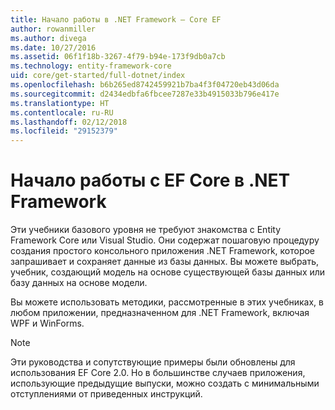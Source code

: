 ```yaml
---
title: Начало работы в .NET Framework — Core EF
author: rowanmiller
ms.author: divega
ms.date: 10/27/2016
ms.assetid: 06f1f18b-3267-4f79-b94e-173f9db0a7cb
ms.technology: entity-framework-core
uid: core/get-started/full-dotnet/index
ms.openlocfilehash: b6b265ed8742459921b7ba4f3f04720eb43d06da
ms.sourcegitcommit: d2434edbfa6fbcee7287e33b4915033b796e417e
ms.translationtype: HT
ms.contentlocale: ru-RU
ms.lasthandoff: 02/12/2018
ms.locfileid: "29152379"
---
```

# <a name="getting-started-with-ef-core-on-net-framework"></a>Начало работы с EF Core в .NET Framework

Эти учебники базового уровня не требуют знакомства с Entity Framework Core или Visual Studio. Они содержат пошаговую процедуру создания простого консольного приложения .NET Framework, которое запрашивает и сохраняет данные из базы данных. Вы можете выбрать, учебник, создающий модель на основе существующей базы данных или базу данных на основе модели.

Вы можете использовать методики, рассмотренные в этих учебниках, в любом приложении, предназначенном для .NET Framework, включая WPF и WinForms.

> [!NOTE]  
> Эти руководства и сопутствующие примеры были обновлены для использования EF Core 2.0. Но в большинстве случаев приложения, использующие предыдущие выпуски, можно создать с минимальными отступлениями от приведенных инструкций.
